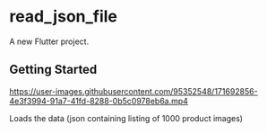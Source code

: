 # read_json_file

A new Flutter project.

## Getting Started



https://user-images.githubusercontent.com/95352548/171692856-4e3f3994-91a7-41fd-8288-0b5c0978eb6a.mp4

Loads the data (json containing listing of 1000 product images)
